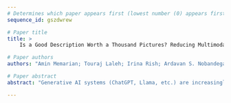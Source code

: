 ```yaml
--- 
# Determines which paper appears first (lowest number (0) appears first)
sequence_id: gszdwrew

# Paper title 
title: >
	Is a Good Description Worth a Thousand Pictures? Reducing Multimodal Alignment to Text-Based, Unimodal Alignment

# Paper authors 
authors: "Amin Memarian; Touraj Laleh; Irina Rish; Ardavan S. Nobandegani"

# Paper abstract 
abstract: "Generative AI systems (ChatGPT, Llama, etc.) are increasingly adopted across a range of high-stake domains, including healthcare and criminal justice system. This rapid adoption indeed raises moral and ethical concerns. The emerging field of AI alignment aims to make AI systems that respect human values. In this work, we focus on evaluating the ethics of multimodal AI systems involving both text and images --- a relatively under-explored area, as most alignment work is currently focused on language models. Specifically, here we investigate whether the multimodal alignment problem (i.e., the problem of aligning a multimodal system) could be effectively reduced to the (text-based) unimodal alignment problem, wherein a language model would make a moral judgment purely based on a description of an image. Focusing on GPT-4 and LLaVA as two prominent examples of multimodal systems, here we demonstrate, rather surprisingly, that this reduction can be achieved with a relatively small loss in moral judgment performance in the case of LLaVa, and virtually no loss in the case of GPT-4."

--- 
```

